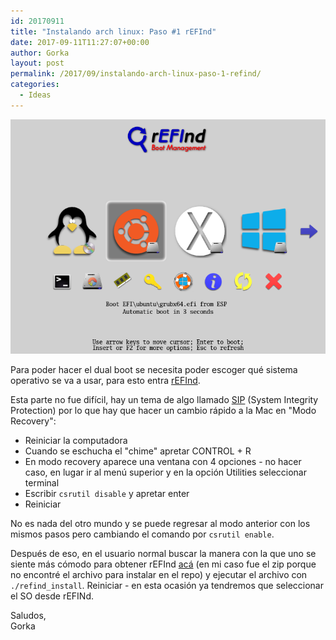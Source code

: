 ```yaml
---
id: 20170911
title: "Instalando arch linux: Paso #1 rEFInd"
date: 2017-09-11T11:27:07+00:00
author: Gorka
layout: post
permalink: /2017/09/instalando-arch-linux-paso-1-refind/
categories:
  - Ideas
---
```

<img style="margin: auto;" src="/public/img/2017/09/refind.png" alt="rEFInd" />

Para poder hacer el dual boot se necesita poder escoger qué sistema operativo se va a usar, para esto entra [rEFInd](http://www.rodsbooks.com/refind/).

Esta parte no fue difícil, hay un tema de algo llamado [SIP](http://www.rodsbooks.com/refind/sip.html) (System Integrity Protection) por lo que hay que hacer un cambio rápido a la Mac en "Modo Recovery":

- Reiniciar la computadora
- Cuando se eschucha el "chime" apretar CONTROL + R
- En modo recovery aparece una ventana con 4 opciones - no hacer caso, en lugar ir al menú superior y en la opción Utilities seleccionar terminal
- Escribir `csrutil disable` y apretar enter
- Reiniciar

No es nada del otro mundo y se puede regresar al modo anterior con los mismos pasos pero cambiando el comando por `csrutil enable`.

Después de eso, en el usuario normal buscar la manera con la que uno se siente más cómodo para obtener rEFInd [acá](http://www.rodsbooks.com/refind/getting.html) (en mi caso fue el zip porque no encontré el archivo para instalar en el repo) y ejecutar el archivo con `./refind_install`. Reiniciar - en esta ocasión ya tendremos que seleccionar el SO desde rEFINd.

Saludos,<br />
Gorka

